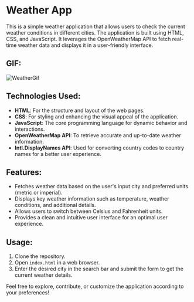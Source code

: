 # Weather App

This is a simple weather application that allows users to check the current weather conditions in different cities. The application is built using HTML, CSS, and JavaScript. It leverages the OpenWeatherMap API to fetch real-time weather data and displays it in a user-friendly interface.

## GIF:
![WeatherGif](https://github.com/SakirParlakbileker/WeatherApp/assets/147662891/0161c510-572d-464e-87f7-9845233029f5)


## Technologies Used:

- **HTML**: For the structure and layout of the web pages.
- **CSS**: For styling and enhancing the visual appeal of the application.
- **JavaScript**: The core programming language for dynamic behavior and interactions.
- **OpenWeatherMap API**: To retrieve accurate and up-to-date weather information.
- **Intl.DisplayNames API**: Used for converting country codes to country names for a better user experience.

## Features:

- Fetches weather data based on the user's input city and preferred units (metric or imperial).
- Displays key weather information such as temperature, weather conditions, and additional details.
- Allows users to switch between Celsius and Fahrenheit units.
- Provides a clean and intuitive user interface for an optimal user experience.

## Usage:

1. Clone the repository.
2. Open `index.html` in a web browser.
3. Enter the desired city in the search bar and submit the form to get the current weather details.

Feel free to explore, contribute, or customize the application according to your preferences!
